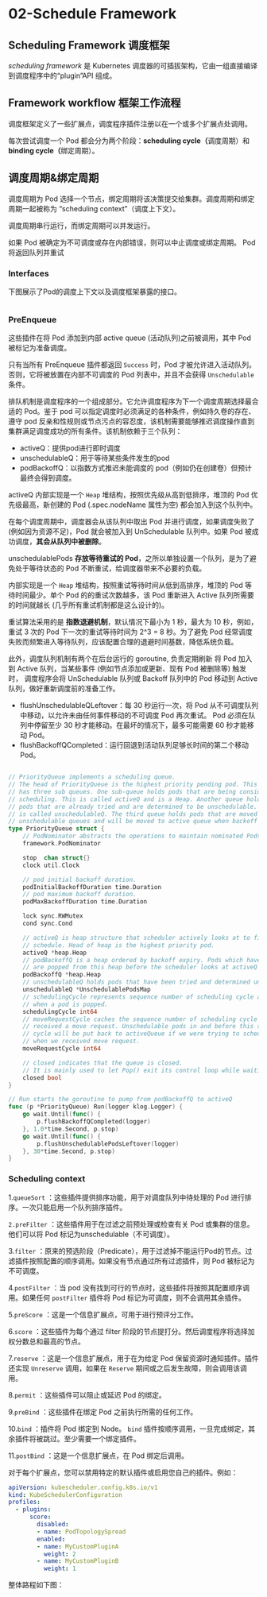 # 02-Schedule Framework

## Scheduling Framework 调度框架

_scheduling framework_  是 Kubernetes 调度器的可插拔架构，它由一组直接编译到调度程序中的“plugin”API 组成。

## Framework workflow 框架工作流程

调度框架定义了一些扩展点，调度程序插件注册以在一个或多个扩展点处调用。

每次尝试调度一个 Pod 都会分为两个阶段：**scheduling cycle（**&#x8C03;度周期）和**binding cycle（**&#x7ED1;定周期）。

## 调度周期&绑定周期

调度周期为 Pod 选择一个节点，绑定周期将该决策提交给集群。调度周期和绑定周期一起被称为 “scheduling context”（调度上下文）。

调度周期串行运行，而绑定周期可以并发运行。

如果 Pod 被确定为不可调度或存在内部错误，则可以中止调度或绑定周期。 Pod 将返回队列并重试

### Interfaces <a href="#interfaces" id="interfaces"></a>

下图展示了Pod的调度上下文以及调度框架暴露的接口。

<figure><img src="../../.gitbook/assets/image (36).png" alt=""><figcaption></figcaption></figure>

### PreEnqueue

这些插件在将 Pod 添加到内部 active queue (活动队列)之前被调用，其中 Pod 被标记为准备调度。

只有当所有 PreEnqueue 插件都返回 `Success` 时，Pod 才被允许进入活动队列。否则，它将被放置在内部不可调度的 Pod 列表中，并且不会获得 `Unschedulable` 条件。

排队机制是调度程序的一个组成部分。它允许调度程序为下一个调度周期选择最合适的 Pod。鉴于 pod 可以指定调度时必须满足的各种条件，例如持久卷的存在、遵守 pod 反亲和性规则或节点污点的容忍度，该机制需要能够推迟调度操作直到集群满足调度成功的所有条件。该机制依赖于三个队列：

* activeQ：提供pod进行即时调度
* unschedulableQ：用于等待某些条件发生的pod
* podBackoffQ：以指数方式推迟未能调度的 pod（例如仍在创建卷）但预计最终会得到调度。

activeQ 内部实现是一个 `Heap` 堆结构，按照优先级从高到低排序，堆顶的 Pod 优先级最高，新创建的 Pod (.spec.nodeName 属性为空) 都会加入到这个队列中。

在每个调度周期中，调度器会从该队列中取出 Pod 并进行调度，如果调度失败了 (例如因为资源不足)，Pod 就会被加入到 UnSchedulable 队列中。如果 Pod 被成功调度，**其会从队列中被删除**。

unschedulablePods **存放等待重试的 Pod**，之所以单独设置一个队列，是为了避免处于等待状态的 Pod 不断重试，给调度器带来不必要的负载。

内部实现是一个 `Heap` 堆结构，按照重试等待时间从低到高排序，堆顶的 Pod 等待时间最少。单个 Pod 的的重试次数越多，该 Pod 重新进入 Active 队列所需要的时间就越长 (几乎所有重试机制都是这么设计的)。

重试算法采用的是 **指数退避机制**，默认情况下最小为 1 秒，最大为 10 秒，例如，重试 3 次的 Pod 下一次的重试等待时间为 2^3 = 8 秒。为了避免 Pod 经常调度失败而频繁进入等待队列，应该配置合理的退避时间基数，降低系统负载。

此外，调度队列机制有两个在后台运行的 goroutine, 负责定期刷新 将 Pod 加入到 Active 队列，当某些事件 (例如节点添加或更新、现有 Pod 被删除等) 触发时， 调度程序会将 UnSchedulable 队列或 Backoff 队列中的 Pod 移动到 Active 队列，做好重新调度前的准备工作。

* flushUnschedulableQLeftover：每 30 秒运行一次，将 Pod 从不可调度队列中移动，以允许未由任何事件移动的不可调度 Pod 再次重试。 Pod 必须在队列中停留至少 30 秒才能移动。在最坏的情况下，最多可能需要 60 秒才能移动 Pod。
* flushBackoffQCompleted：运行回退到活动队列足够长时间的第二个移动 Pod。

<figure><img src="../../.gitbook/assets/image (37).png" alt=""><figcaption></figcaption></figure>

```go
// PriorityQueue implements a scheduling queue.
// The head of PriorityQueue is the highest priority pending pod. This structure
// has three sub queues. One sub-queue holds pods that are being considered for
// scheduling. This is called activeQ and is a Heap. Another queue holds
// pods that are already tried and are determined to be unschedulable. The latter
// is called unschedulableQ. The third queue holds pods that are moved from
// unschedulable queues and will be moved to active queue when backoff are completed.
type PriorityQueue struct {
	// PodNominator abstracts the operations to maintain nominated Pods.
	framework.PodNominator

	stop  chan struct{}
	clock util.Clock

	// pod initial backoff duration.
	podInitialBackoffDuration time.Duration
	// pod maximum backoff duration.
	podMaxBackoffDuration time.Duration

	lock sync.RWMutex
	cond sync.Cond

	// activeQ is heap structure that scheduler actively looks at to find pods to
	// schedule. Head of heap is the highest priority pod.
	activeQ *heap.Heap
	// podBackoffQ is a heap ordered by backoff expiry. Pods which have completed backoff
	// are popped from this heap before the scheduler looks at activeQ
	podBackoffQ *heap.Heap
	// unschedulableQ holds pods that have been tried and determined unschedulable.
	unschedulableQ *UnschedulablePodsMap
	// schedulingCycle represents sequence number of scheduling cycle and is incremented
	// when a pod is popped.
	schedulingCycle int64
	// moveRequestCycle caches the sequence number of scheduling cycle when we
	// received a move request. Unschedulable pods in and before this scheduling
	// cycle will be put back to activeQueue if we were trying to schedule them
	// when we received move request.
	moveRequestCycle int64

	// closed indicates that the queue is closed.
	// It is mainly used to let Pop() exit its control loop while waiting for an item.
	closed bool
}

// Run starts the goroutine to pump from podBackoffQ to activeQ
func (p *PriorityQueue) Run(logger klog.Logger) {
	go wait.Until(func() {
		p.flushBackoffQCompleted(logger)
	}, 1.0*time.Second, p.stop)
	go wait.Until(func() {
		p.flushUnschedulablePodsLeftover(logger)
	}, 30*time.Second, p.stop)
}
```

### Scheduling context

1.`queueSort` ：这些插件提供排序功能，用于对调度队列中待处理的 Pod 进行排序。一次只能启用一个队列排序插件。

`2.preFilter` ：这些插件用于在过滤之前预处理或检查有关 Pod 或集群的信息。他们可以将 Pod 标记为unschedulable（不可调度）。

3.`filter` ：原来的预选阶段（Predicate），用于过滤掉不能运行Pod的节点。过滤插件按照配置的顺序调用。如果没有节点通过所有过滤插件，则 Pod 被标记为不可调度。

4.`postFilter` ：当 pod 没有找到可行的节点时，这些插件将按照其配置顺序调用。如果任何 `postFilter` 插件将 Pod 标记为可调度，则不会调用其余插件。

5.`preScore` ：这是一个信息扩展点，可用于进行预评分工作。

6.`score` ：这些插件为每个通过 filter 阶段的节点提打分。然后调度程序将选择加权分数总和最高的节点。

7.`reserve` ：这是一个信息扩展点，用于在为给定 Pod 保留资源时通知插件。插件还实现 `Unreserve` 调用，如果在 `Reserve` 期间或之后发生故障，则会调用该调用。

8.`permit` ：这些插件可以阻止或延迟 Pod 的绑定。

9.`preBind` ：这些插件在绑定 Pod 之前执行所需的任何工作。

10.`bind` ：插件将 Pod 绑定到 Node。 `bind` 插件按顺序调用，一旦完成绑定，其余插件将被跳过。至少需要一个绑定插件。

11.`postBind` ：这是一个信息扩展点，在 Pod 绑定后调用。



对于每个扩展点，您可以禁用特定的默认插件或启用您自己的插件。例如：

```yaml
apiVersion: kubescheduler.config.k8s.io/v1
kind: KubeSchedulerConfiguration
profiles:
  - plugins:
      score:
        disabled:
        - name: PodTopologySpread
        enabled:
        - name: MyCustomPluginA
          weight: 2
        - name: MyCustomPluginB
          weight: 1
```

整体路程如下图：

<figure><img src="../../.gitbook/assets/image (38).png" alt=""><figcaption></figcaption></figure>

